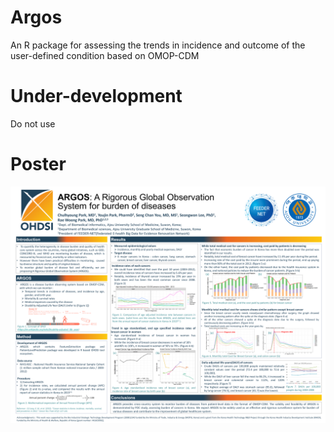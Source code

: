 # Argos
An R package for assessing the trends in incidence and outcome of the user-defined condition based on OMOP-CDM

# Under-development
Do not use

# Poster
![Poster](/ARGOS_poster.png)
